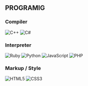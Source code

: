 ## PROGRAMIG
### Compiler
![C++](https://img.shields.io/badge/-C++-blue.svg?logo=cplusplus&style=flat)
![C#](https://img.shields.io/badge/-C%23-7C4785.svg?logo=csharp&style=flat)
### Interpreter
![Ruby](https://img.shields.io/badge/-Ruby-A22422.svg?logo=csharp&style=flat)
![Python](https://img.shields.io/badge/-Python-F9DC3E.svg?logo=python&style=flat)
![JavaScript](https://img.shields.io/badge/Javascript-333.svg?logo=javascript&style=flat)
![PHP](https://img.shields.io/badge/PHP-ccc.svg?logo=php&style=flat)
### Markup / Style
![HTML5](https://img.shields.io/badge/-HTML5-333.svg?logo=html5&style=flat)
![CSS3](https://img.shields.io/badge/-CSS3-1572B6.svg?logo=css3&style=flat)


<!--
**belmayze/belmayze** is a ✨ _special_ ✨ repository because its `README.md` (this file) appears on your GitHub profile.

Here are some ideas to get you started:

- 🔭 I’m currently working on ...
- 🌱 I’m currently learning ...
- 👯 I’m looking to collaborate on ...
- 🤔 I’m looking for help with ...
- 💬 Ask me about ...
- 📫 How to reach me: ...
- 😄 Pronouns: ...
- ⚡ Fun fact: ...
-->
